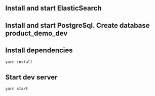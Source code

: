 ## Install and start ElasticSearch

## Install and start PostgreSql. Create database product_demo_dev

## Install dependencies

    yarn install
    
## Start dev server

    yarn start